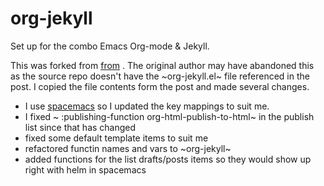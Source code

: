 org-jekyll
==========

Set up for the combo Emacs Org-mode &amp; Jekyll.

This was forked from
[from](http://www.gorgnegre.com/linux/using-emacs-orgmode-to-blog-with-jekyll.html)
. The original author may have abandoned this as the source repo doesn't have
the ~org-jekyll.el~ file referenced in the post.  I copied the file contents
form the post and made several changes.

  * I use [spacemacs](http://spacemacs.org) so I updated the key mappings to
  suit me.
  * I fixed ~ :publishing-function org-html-publish-to-html~ in the publish list
    since that has changed
  * fixed some default template items to suit me
  * refactored functin names and vars to ~org-jekyll~
  * added functions for the list drafts/posts items so they would show up right
    with helm in spacemacs
